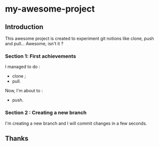 # my-awesome-project

## Introduction
This awesome project is created to experiment git notions like clone, push and pull... Awesome, isn't it ?

### Section 1: First achievements
I managed to do :
* clone ; 
* pull.

Now, I'm about to :
* push.

### Section 2 : Creating a new branch
I'm creating a new branch and I will commit changes in a few seconds.

## Thanks

